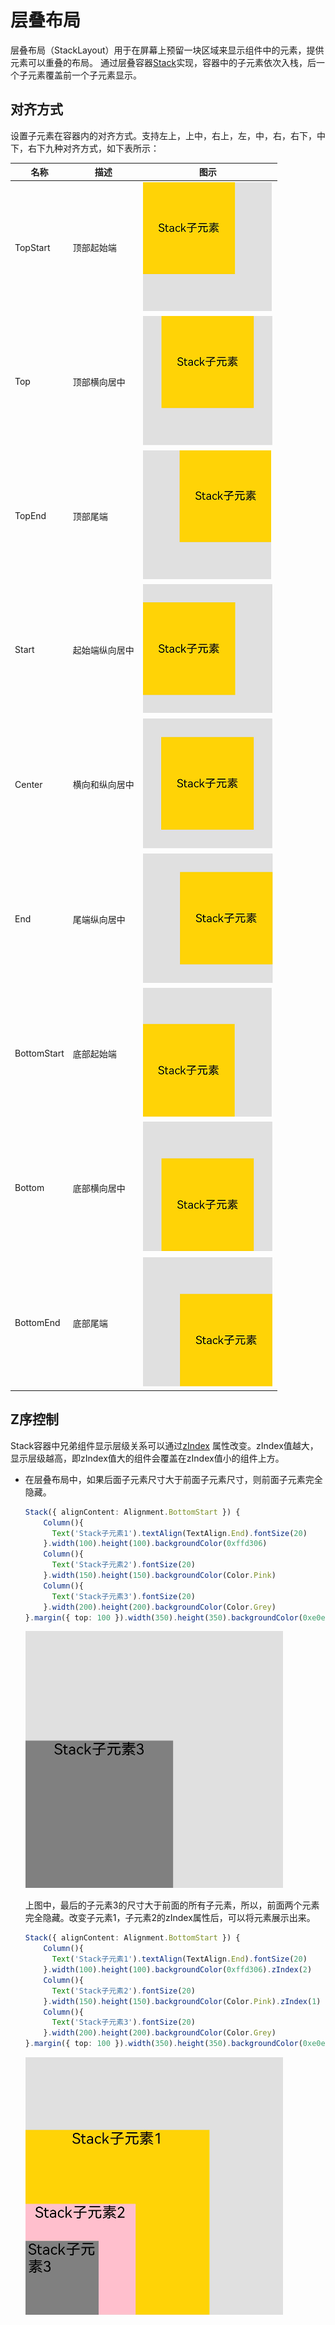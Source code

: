 # 层叠布局

层叠布局（StackLayout）用于在屏幕上预留一块区域来显示组件中的元素，提供元素可以重叠的布局。
通过层叠容器[Stack](../reference/arkui-ts/ts-container-stack.md)实现，容器中的子元素依次入栈，后一个子元素覆盖前一个子元素显示。

## 对齐方式

设置子元素在容器内的对齐方式。支持左上，上中，右上，左，中，右，右下，中下，右下九种对齐方式，如下表所示：

|名称|    描述| 图示 |
|---|	---|---|
|TopStart|    顶部起始端 |![](figures/stacktopstart.png)|
Top    |顶部横向居中 |![](figures/stacktop.png)|
TopEnd|    顶部尾端 |![](figures/stacktopend.png)|
Start|    起始端纵向居中 |![](figures/stackstart.png)|
Center|    横向和纵向居中 |![](figures/stackcenter.png)|
End|    尾端纵向居中 |![](figures/stackend.png)|
BottomStart    |底部起始端 |![](figures/stackbottomstart.png)|
Bottom|    底部横向居中 |![](figures/stackbottom.png)|
BottomEnd|    底部尾端 |![](figures/stackbottomend.png)|

## Z序控制

Stack容器中兄弟组件显示层级关系可以通过[zIndex](../reference/arkui-ts/ts-universal-attributes-z-order.md)
属性改变。zIndex值越大，显示层级越高，即zIndex值大的组件会覆盖在zIndex值小的组件上方。

- 在层叠布局中，如果后面子元素尺寸大于前面子元素尺寸，则前面子元素完全隐藏。

    ```ts
    Stack({ alignContent: Alignment.BottomStart }) {
        Column(){
          Text('Stack子元素1').textAlign(TextAlign.End).fontSize(20)
        }.width(100).height(100).backgroundColor(0xffd306)
        Column(){
          Text('Stack子元素2').fontSize(20)
        }.width(150).height(150).backgroundColor(Color.Pink)
        Column(){
          Text('Stack子元素3').fontSize(20)
        }.width(200).height(200).backgroundColor(Color.Grey)
    }.margin({ top: 100 }).width(350).height(350).backgroundColor(0xe0e0e0)
    ```

  ![](figures/stack2.png)

  上图中，最后的子元素3的尺寸大于前面的所有子元素，所以，前面两个元素完全隐藏。改变子元素1，子元素2的zIndex属性后，可以将元素展示出来。

    ```ts
    Stack({ alignContent: Alignment.BottomStart }) {
        Column(){
          Text('Stack子元素1').textAlign(TextAlign.End).fontSize(20)
        }.width(100).height(100).backgroundColor(0xffd306).zIndex(2)
        Column(){
          Text('Stack子元素2').fontSize(20)
        }.width(150).height(150).backgroundColor(Color.Pink).zIndex(1)
        Column(){
          Text('Stack子元素3').fontSize(20)
        }.width(200).height(200).backgroundColor(Color.Grey)
    }.margin({ top: 100 }).width(350).height(350).backgroundColor(0xe0e0e0)
    ```
  
    ![](figures/stack1.png)
